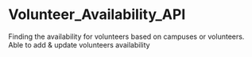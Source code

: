 # Volunteer_Availability_API
Finding the availability for volunteers based on campuses or volunteers. Able to add & update volunteers availability